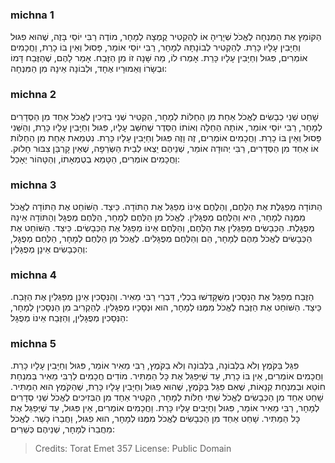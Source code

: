 
### michna 1
הַקּוֹמֵץ אֶת הַמִּנְחָה לֶאֱכֹל שְׁיָרֶיהָ אוֹ לְהַקְטִיר קֻמְצָהּ לְמָחָר, מוֹדֶה רַבִּי יוֹסֵי בָּזֶה, שֶׁהוּא פִגּוּל וְחַיָּבִין עָלָיו כָּרֵת. לְהַקְטִיר לְבוֹנָתָהּ לְמָחָר, רַבִּי יוֹסֵי אוֹמֵר, פָּסוּל וְאֵין בּוֹ כָרֵת, וַחֲכָמִים אוֹמְרִים, פִּגוּל וְחַיָּבִין עָלָיו כָּרֵת. אָמְרוּ לוֹ, מַה שָּׁנָה זוֹ מִן הַזָּבַח. אָמַר לָהֶם, שֶׁהַזֶּבַח דָּמוֹ וּבְשָׂרוֹ וְאֵמוּרָיו אֶחָד, וּלְבוֹנָה אֵינָהּ מִן הַמִּנְחָה:

### michna 2
שָׁחַט שְׁנֵי כְבָשִׂים לֶאֱכֹל אַחַת מִן הַחַלּוֹת לְמָחָר, הִקְטִיר שְׁנֵי בְזִיכִין לֶאֱכֹל אַחַד מִן הַסְּדָרִים לְמָחָר, רַבִּי יוֹסֵי אוֹמֵר, אוֹתָהּ הַחַלָּה וְאוֹתוֹ הַסֵּדֶר שֶׁחִשַּׁב עָלָיו, פִּגּוּל וְחַיָּבִין עָלָיו כָּרֵת, וְהַשֵּׁנִי פָּסוּל וְאֵין בּוֹ כָרֵת. וַחֲכָמִים אוֹמְרִים, זֶה וָזֶה פִּגּוּל וְחַיָּבִין עָלָיו כָּרֵת. נִטְמֵאת אַחַת מִן הַחַלּוֹת אוֹ אַחַד מִן הַסְּדָרִים, רַבִּי יְהוּדָה אוֹמֵר, שְׁנֵיהֶם יֵצְאוּ לְבֵית הַשְּׂרֵפָה, שֶׁאֵין קָרְבַּן צִבּוּר חָלוּק. וַחֲכָמִים אוֹמְרִים, הַטָּמֵא בְטֻמְאָתוֹ, וְהַטָּהוֹר יֵאָכֵל:

### michna 3
הַתּוֹדָה מְפַגֶּלֶת אֶת הַלֶּחֶם, וְהַלֶּחֶם אֵינוֹ מְפַגֵּל אֶת הַתּוֹדָה. כֵּיצַד. הַשּׁוֹחֵט אֶת הַתּוֹדָה לֶאֱכֹל מִמֶּנָּה לְמָחָר, הִיא וְהַלֶּחֶם מְפֻגָּלִין. לֶאֱכֹל מִן הַלֶּחֶם לְמָחָר, הַלֶּחֶם מְפֻגָּל וְהַתּוֹדָה אֵינָהּ מְפֻגָּלֶת. הַכְּבָשִׂים מְפַגְּלִין אֶת הַלֶּחֶם, וְהַלֶּחֶם אֵינוֹ מְפַגֵּל אֶת הַכְּבָשִׂים. כֵּיצַד. הַשּׁוֹחֵט אֶת הַכְּבָשִׂים לֶאֱכֹל מֵהֶם לְמָחָר, הֵם וְהַלֶּחֶם מְפֻגָּלִים. לֶאֱכֹל מִן הַלֶּחֶם לְמָחָר, הַלֶּחֶם מְפֻגָּל, וְהַכְּבָשִׂים אֵינָן מְפֻגָּלִין:

### michna 4
הַזֶּבַח מְפַגֵּל אֶת הַנְּסָכִין מִשֶּׁקָּדְשׁוּ בִכְלִי, דִּבְרֵי רַבִּי מֵאִיר. וְהַנְּסָכִין אֵינָן מְפַגְּלִין אֶת הַזָּבַח. כֵּיצַד. הַשּׁוֹחֵט אֶת הַזֶּבַח לֶאֱכֹל מִמֶּנּוּ לְמָחָר, הוּא וּנְסָכָיו מְפֻגָּלִין. לְהַקְרִיב מִן הַנְּסָכִין לְמָחָר, הַנְּסָכִין מְפֻגָּלִין, וְהַזֶּבַח אֵינוֹ מְפֻגָּל:

### michna 5
פִּגֵּל בַּקֹּמֶץ וְלֹא בַלְּבוֹנָה, בַּלְּבוֹנָה וְלֹא בַקֹּמֶץ, רַבִּי מֵאִיר אוֹמֵר, פִּגּוּל וְחַיָּבִין עָלָיו כָּרֵת. וַחֲכָמִים אוֹמְרִים, אֵין בּוֹ כָרֵת, עַד שֶׁיְּפַגֵּל אֶת כָּל הַמַּתִּיר. מוֹדִים חֲכָמִים לְרַבִּי מֵאִיר בְּמִנְחַת חוֹטֵא וּבְמִנְחַת קְנָאוֹת, שֶׁאִם פִּגֵּל בַּקֹּמֶץ, שֶׁהוּא פִגּוּל וְחַיָּבִין עָלָיו כָּרֵת, שֶׁהַקֹּמֶץ הוּא הַמַּתִּיר. שָׁחַט אַחַד מִן הַכְּבָשִׂים לֶאֱכֹל שְׁתֵּי חַלּוֹת לְמָחָר, הִקְטִיר אַחַד מִן הַבְּזִיכִים לֶאֱכֹל שְׁנֵי סְדָרִים לְמָחָר, רַבִּי מֵאִיר אוֹמֵר, פִּגּוּל וְחַיָּבִים עָלָיו כָּרֵת. וַחֲכָמִים אוֹמְרִים, אֵין פִּגּוּל, עַד שֶׁיְּפַגֵּל אֶת כָּל הַמַּתִּיר. שָׁחַט אַחַד מִן הַכְּבָשִׂים לֶאֱכֹל מִמֶּנּוּ לְמָחָר, הוּא פִגּוּל, וַחֲבֵרוֹ כָשֵׁר. לֶאֱכֹל מֵחֲבֵרוֹ לְמָחָר, שְׁנֵיהֶם כְּשֵׁרִים:

> Credits: Torat Emet 357
> License: Public Domain